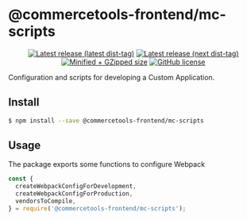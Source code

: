 # @commercetools-frontend/mc-scripts

<p align="center">
  <a href="https://www.npmjs.com/package/@commercetools-frontend/mc-scripts"><img src="https://badgen.net/npm/v/@commercetools-frontend/mc-scripts" alt="Latest release (latest dist-tag)" /></a> <a href="https://www.npmjs.com/package/@commercetools-frontend/mc-scripts"><img src="https://badgen.net/npm/v/@commercetools-frontend/mc-scripts/next" alt="Latest release (next dist-tag)" /></a> <a href="https://bundlephobia.com/result?p=@commercetools-frontend/mc-scripts"><img src="https://badgen.net/bundlephobia/minzip/@commercetools-frontend/mc-scripts" alt="Minified + GZipped size" /></a> <a href="https://github.com/commercetools/merchant-center-application-kit/blob/main/LICENSE"><img src="https://badgen.net/github/license/commercetools/merchant-center-application-kit" alt="GitHub license" /></a>
</p>

Configuration and scripts for developing a Custom Application.

## Install

```bash
$ npm install --save @commercetools-frontend/mc-scripts
```

## Usage

The package exports some functions to configure Webpack

```js
const {
  createWebpackConfigForDevelopment,
  createWebpackConfigForProduction,
  vendorsToCompile,
} = require('@commercetools-frontend/mc-scripts');
```
